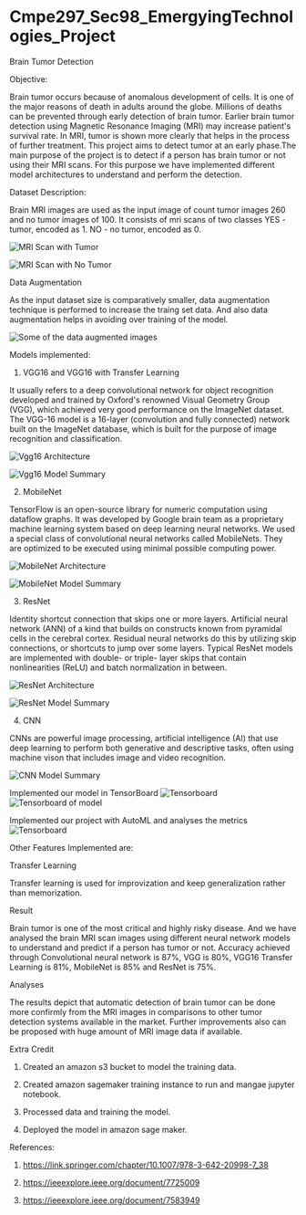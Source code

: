 # Cmpe297_Sec98_EmergyingTechnologies_Project

Brain Tumor Detection

Objective:

Brain tumor occurs because of anomalous development of cells. It is one of the major reasons of death in adults around the globe. Millions of deaths can be prevented through early detection of brain tumor. Earlier brain tumor detection using Magnetic Resonance Imaging (MRI) may increase patient's survival rate. In MRI, tumor is shown more clearly that helps in the process of further treatment. This project aims to detect tumor at an early phase.The main purpose of the project is to detect if a person has brain tumor or not using their MRI scans. For this purpose we have implemented different model architectures to understand and perform the detection.

Dataset Description:

Brain MRI images are used as the input image of count tumor images 260 and no tumor images of 100. It consists of mri scans of two classes
YES - tumor, encoded as 1.
NO - no tumor, encoded as 0.

![MRI Scan with Tumor](https://github.com/yagnapriyad/Cmpe297_Sec98_EmergyingTechnologies_Project/blob/master/Images/Y17.jpg)


![MRI Scan with No Tumor](https://github.com/yagnapriyad/Cmpe297_Sec98_EmergyingTechnologies_Project/blob/master/Images/17%20no.jpg)

Data Augmentation

As the input dataset size is comparatively smaller, data augmentation technique is performed to increase the traing set data. And also data augmentation helps in avoiding over training of the model. 


![Some of the data augmented images](https://github.com/yagnapriyad/Cmpe297_Sec98_EmergyingTechnologies_Project/blob/master/Images/DataAugmentedImages.JPG)

Models implemented:

1. VGG16 and VGG16 with Transfer Learning

It usually refers to a deep convolutional network for object recognition developed and trained by Oxford's renowned Visual Geometry Group (VGG), which achieved very good performance on the ImageNet dataset.
The VGG-16 model is a 16-layer (convolution and fully connected) network built on the ImageNet database, which is built for the purpose of image recognition and classification.

![Vgg16 Architecture](https://github.com/yagnapriyad/Cmpe297_Sec98_EmergyingTechnologies_Project/blob/master/Images/Vgg16Architecture.JPG)

![Vgg16 Model Summary](https://github.com/yagnapriyad/Cmpe297_Sec98_EmergyingTechnologies_Project/blob/master/Images/Vgg16_ModelSummary.JPG)

2. MobileNet

TensorFlow is an open-source library for numeric computation using dataflow graphs. It was developed by Google brain team as a proprietary machine learning system based on deep learning neural networks.
We used a special class of convolutional neural networks called MobileNets. They are optimized to be executed using minimal possible computing power.

![MobileNet Architecture](https://github.com/yagnapriyad/Cmpe297_Sec98_EmergyingTechnologies_Project/blob/master/Images/MobileNetArchitecture.JPG)

![MobileNet Model Summary](https://github.com/yagnapriyad/Cmpe297_Sec98_EmergyingTechnologies_Project/blob/master/Images/MobileNet_ModelSummary.JPG)

3. ResNet

Identity shortcut connection that skips one or more layers. Artificial neural network (ANN) of a kind that builds on constructs known from pyramidal cells in the cerebral cortex. Residual neural networks do this by utilizing skip connections, or shortcuts to jump over some layers. Typical ResNet models are implemented with double- or triple- layer skips that contain nonlinearities (ReLU) and batch normalization in between.

![ResNet Architecture](https://github.com/yagnapriyad/Cmpe297_Sec98_EmergyingTechnologies_Project/blob/master/Images/ResNetArchitecture.JPG)

![ResNet Model Summary](https://github.com/yagnapriyad/Cmpe297_Sec98_EmergyingTechnologies_Project/blob/master/Images/ResNet_ModelSummary.JPG)

4. CNN

CNNs are powerful image processing, artificial intelligence (AI) that use deep learning to perform both generative and descriptive tasks, often using machine vison that includes image and video recognition.

![CNN Model Summary](https://github.com/yagnapriyad/Cmpe297_Sec98_EmergyingTechnologies_Project/blob/master/Images/CNN_ModelSummary.JPG)

Implemented our model in TensorBoard
![Tensorboard](https://github.com/yagnapriyad/Cmpe297_Sec98_EmergyingTechnologies_Project/blob/master/Images/TensorBoard_CNN1.jpg)
![Tensorboard of model](https://github.com/yagnapriyad/Cmpe297_Sec98_EmergyingTechnologies_Project/blob/master/Images/TensorBoard_CNN2.jpg)

Implemented our project with AutoML and analyses the metrics
![Tensorboard](https://github.com/yagnapriyad/Cmpe297_Sec98_EmergyingTechnologies_Project/blob/master/Images/AutoML.jpeg)

Other Features Implemented are:

Transfer Learning

Transfer learning is used for improvization and keep generalization rather than memorization.

Result

Brain tumor is one of the most critical and highly risky disease. And we have analysed the brain MRI scan images using different neural network models to understand and predict if a person has tumor or not. Accuracy achieved through Convolutional neural network is 87%, VGG is 80%, VGG16 Transfer Learning is 81%, MobileNet is 85% and ResNet is 75%.

Analyses

The  results  depict  that  automatic  detection  of  brain  tumor  can  be  done  more  confirmly  from  the  MRI  images  in  comparisons  to  other  tumor  detection systems available in the market. Further improvements also can be proposed with huge amount of MRI image data if available.

Extra Credit

1. Created an amazon s3 bucket to model the training data.

2. Created amazon sagemaker training instance to run and mangae jupyter notebook.

3. Processed data and training the model.

4. Deployed the model in amazon sage maker.

References:

1. https://link.springer.com/chapter/10.1007/978-3-642-20998-7_38

2. https://ieeexplore.ieee.org/document/7725009

3. https://ieeexplore.ieee.org/document/7583949




